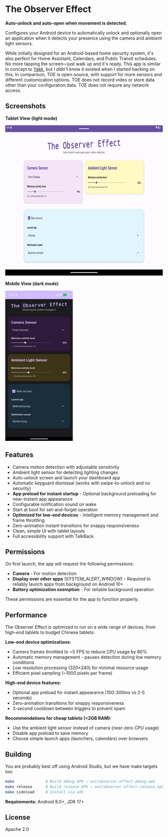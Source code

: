 # The Observer Effect

**Auto-unlock and auto-open when movement is detected.**

Configures your Android device to automatically unlock and optionally open an application when it detects your presence using the camera and ambient light sensors. 

While initially designed for an Android-based home security system, it's also perfect for Home Assistant, Calendars, and Public Transit schedules. No more tapping the screen—just walk up and it's ready. This app is similar in concept to [Yakk](https://yakk.bkappz.com/), but I didn't know it existed when I started hacking on this. In comparison, TOE is open-source, with support for more sensors and different customization options. TOE does not record video or store data other than your configuration data. TOE does not require any network access.

## Screenshots

**Tablet View (light mode)**

<img src="media/tablet.png" height="480px" />

**Mobile View (dark mode)**

<img src="media/mobile.png" height="480px" />

## Features

- Camera motion detection with adjustable sensitivity
- Ambient light sensor for detecting lighting changes
- Auto-unlock screen and launch your dashboard app
- Automatic keyguard dismissal (works with swipe-to-unlock and no security)
- **App preload for instant startup** - Optional background preloading for near-instant app appearance
- Configurable notification sound on wake
- Start at boot for set-and-forget operation
- **Optimized for low-end devices** - Intelligent memory management and frame throttling
- Zero-animation instant transitions for snappy responsiveness
- Clean, simple UI with tablet layouts
- Full accessibility support with TalkBack

## Permissions

On first launch, the app will request the following permissions:

- **Camera** - For motion detection
- **Display over other apps** (SYSTEM_ALERT_WINDOW) - Required to reliably launch apps from background on Android 10+
- **Battery optimization exemption** - For reliable background operation

These permissions are essential for the app to function properly.

## Performance

The Observer Effect is optimized to run on a wide range of devices, from high-end tablets to budget Chinese tablets:

**Low-end device optimizations:**
- Camera frames throttled to ~5 FPS to reduce CPU usage by 80%
- Automatic memory management - pauses detection during low memory conditions
- Low resolution processing (320×240) for minimal resource usage
- Efficient pixel sampling (~1000 pixels per frame)

**High-end device features:**
- Optional app preload for instant appearance (100-300ms vs 2-5 seconds)
- Zero-animation transitions for snappy responsiveness
- 3-second cooldown between triggers to prevent spam

**Recommendations for cheap tablets (<2GB RAM):**
- Use the ambient light sensor instead of camera (near-zero CPU usage)
- Disable app preload to save memory
- Choose simple launch apps (launchers, calendars) over browsers

## Building

You are probably best off using Android Studio, but we have make targets too:

```bash
make              # Build debug APK → out/observer-effect-debug.apk
make release      # Build release APK → out/observer-effect-release.apk
make sideload     # Install via adb
```

**Requirements:** Android 8.0+, JDK 17+

## License

Apache 2.0

